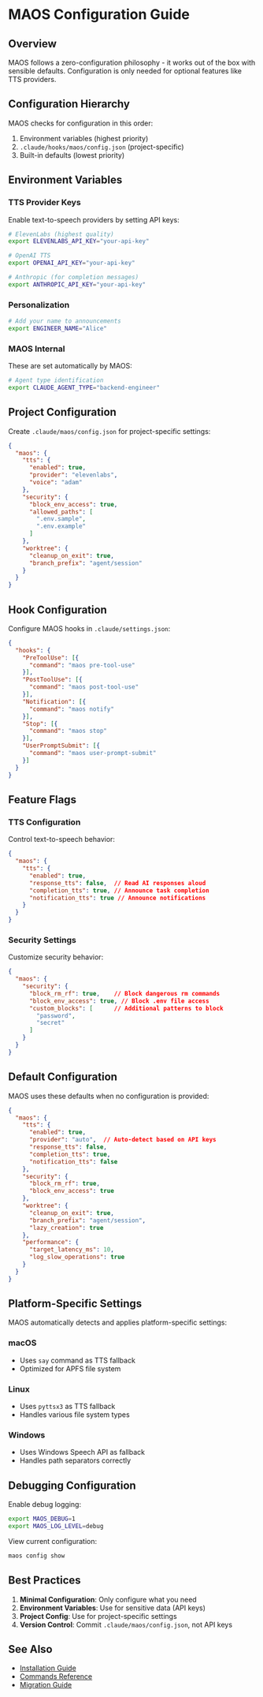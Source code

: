 # MAOS Configuration Guide

## Overview

MAOS follows a zero-configuration philosophy - it works out of the box with sensible defaults. Configuration is only needed for optional features like TTS providers.

## Configuration Hierarchy

MAOS checks for configuration in this order:
1. Environment variables (highest priority)
2. `.claude/hooks/maos/config.json` (project-specific)
3. Built-in defaults (lowest priority)

## Environment Variables

### TTS Provider Keys

Enable text-to-speech providers by setting API keys:

```bash
# ElevenLabs (highest quality)
export ELEVENLABS_API_KEY="your-api-key"

# OpenAI TTS
export OPENAI_API_KEY="your-api-key"

# Anthropic (for completion messages)
export ANTHROPIC_API_KEY="your-api-key"
```

### Personalization

```bash
# Add your name to announcements
export ENGINEER_NAME="Alice"
```

### MAOS Internal

These are set automatically by MAOS:

```bash
# Agent type identification
export CLAUDE_AGENT_TYPE="backend-engineer"
```

## Project Configuration

Create `.claude/maos/config.json` for project-specific settings:

```json
{
  "maos": {
    "tts": {
      "enabled": true,
      "provider": "elevenlabs",
      "voice": "adam"
    },
    "security": {
      "block_env_access": true,
      "allowed_paths": [
        ".env.sample",
        ".env.example"
      ]
    },
    "worktree": {
      "cleanup_on_exit": true,
      "branch_prefix": "agent/session"
    }
  }
}
```

## Hook Configuration

Configure MAOS hooks in `.claude/settings.json`:

```json
{
  "hooks": {
    "PreToolUse": [{
      "command": "maos pre-tool-use"
    }],
    "PostToolUse": [{
      "command": "maos post-tool-use"
    }],
    "Notification": [{
      "command": "maos notify"
    }],
    "Stop": [{
      "command": "maos stop"
    }],
    "UserPromptSubmit": [{
      "command": "maos user-prompt-submit"
    }]
  }
}
```

## Feature Flags

### TTS Configuration

Control text-to-speech behavior:

```json
{
  "maos": {
    "tts": {
      "enabled": true,
      "response_tts": false,  // Read AI responses aloud
      "completion_tts": true, // Announce task completion
      "notification_tts": true // Announce notifications
    }
  }
}
```

### Security Settings

Customize security behavior:

```json
{
  "maos": {
    "security": {
      "block_rm_rf": true,    // Block dangerous rm commands
      "block_env_access": true, // Block .env file access
      "custom_blocks": [      // Additional patterns to block
        "password",
        "secret"
      ]
    }
  }
}
```

## Default Configuration

MAOS uses these defaults when no configuration is provided:

```json
{
  "maos": {
    "tts": {
      "enabled": true,
      "provider": "auto",  // Auto-detect based on API keys
      "response_tts": false,
      "completion_tts": true,
      "notification_tts": false
    },
    "security": {
      "block_rm_rf": true,
      "block_env_access": true
    },
    "worktree": {
      "cleanup_on_exit": true,
      "branch_prefix": "agent/session",
      "lazy_creation": true
    },
    "performance": {
      "target_latency_ms": 10,
      "log_slow_operations": true
    }
  }
}
```

## Platform-Specific Settings

MAOS automatically detects and applies platform-specific settings:

### macOS
- Uses `say` command as TTS fallback
- Optimized for APFS file system

### Linux
- Uses `pyttsx3` as TTS fallback
- Handles various file system types

### Windows
- Uses Windows Speech API as fallback
- Handles path separators correctly

## Debugging Configuration

Enable debug logging:

```bash
export MAOS_DEBUG=1
export MAOS_LOG_LEVEL=debug
```

View current configuration:

```bash
maos config show
```

## Best Practices

1. **Minimal Configuration**: Only configure what you need
2. **Environment Variables**: Use for sensitive data (API keys)
3. **Project Config**: Use for project-specific settings
4. **Version Control**: Commit `.claude/maos/config.json`, not API keys

## See Also

- [Installation Guide](./installation.md)
- [Commands Reference](./commands.md)
- [Migration Guide](./migration.md)
